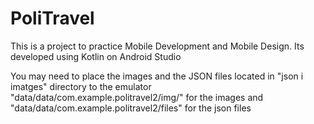 # PoliTravel
This is a project to practice Mobile Development and Mobile Design. Its developed using Kotlin on Android Studio

You may need to place the images and the JSON files located in "json i imatges" directory to the emulator "data/data/com.example.politravel2/img/" for the images and "data/data/com.example.politravel2/files" for the json files
